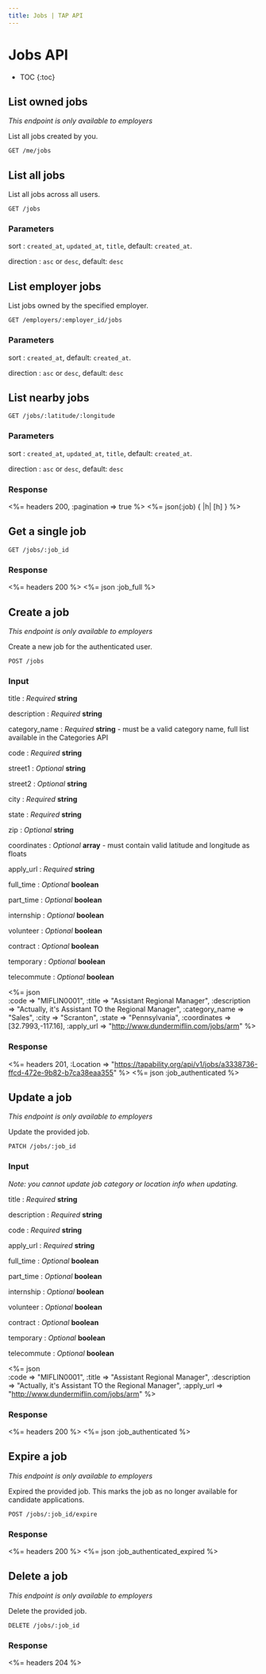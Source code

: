 ```yaml
---
title: Jobs | TAP API
---
```


# Jobs API

* TOC
{:toc}

## List owned jobs

_This endpoint is only available to employers_

List all jobs created by you.

    GET /me/jobs

## List all jobs

List all jobs across all users.

    GET /jobs

### Parameters

sort
: `created_at`, `updated_at`, `title`, default: `created_at`.

direction
: `asc` or `desc`, default: `desc`

## List employer jobs

List jobs owned by the specified employer.

    GET /employers/:employer_id/jobs

### Parameters

sort
: `created_at`, default: `created_at`.

direction
: `asc` or `desc`, default: `desc`

## List nearby jobs

    GET /jobs/:latitude/:longitude

### Parameters

sort
: `created_at`, `updated_at`, `title`, default: `created_at`.

direction
: `asc` or `desc`, default: `desc`

### Response

<%= headers 200, :pagination => true %>
<%= json(:job) { |h| [h] } %>

## Get a single job

    GET /jobs/:job_id

### Response

<%= headers 200 %>
<%= json :job_full %>

## Create a job

_This endpoint is only available to employers_

Create a new job for the authenticated user.

    POST /jobs

### Input

title
: _Required_ **string**

description
: _Required_ **string**

category_name
: _Required_ **string** - must be a valid category name, full list available in the Categories API

code
: _Required_ **string**

street1
: _Optional_ **string**

street2
: _Optional_ **string**

city
: _Required_ **string**

state
: _Required_ **string**

zip
: _Optional_ **string**

coordinates
: _Optional_ **array** - must contain valid latitude and longitude as floats

apply_url
: _Required_ **string**

full_time
: _Optional_ **boolean**

part_time
: _Optional_ **boolean**

internship
: _Optional_ **boolean**

volunteer
: _Optional_ **boolean**

contract
: _Optional_ **boolean**

temporary
: _Optional_ **boolean**

telecommute
: _Optional_ **boolean**

<%= json \
    :code          => "MIFLIN0001",
    :title         => "Assistant Regional Manager",
    :description   => "Actually, it's Assistant TO the Regional Manager",
    :category_name => "Sales",
    :city          => "Scranton",
    :state         => "Pennsylvania",
    :coordinates   => [32.7993,-117.16],
    :apply_url     => "http://www.dundermiflin.com/jobs/arm"
%>

### Response

<%= headers 201, :Location => "https://tapability.org/api/v1/jobs/a3338736-ffcd-472e-9b82-b7ca38eaa355" %>
<%= json :job_authenticated %>

## Update a job

_This endpoint is only available to employers_

Update the provided job.

    PATCH /jobs/:job_id

### Input

_Note: you cannot update job category or location info when updating._

title
: _Required_ **string**

description
: _Required_ **string**

code
: _Required_ **string**

apply_url
: _Required_ **string**

full_time
: _Optional_ **boolean**

part_time
: _Optional_ **boolean**

internship
: _Optional_ **boolean**

volunteer
: _Optional_ **boolean**

contract
: _Optional_ **boolean**

temporary
: _Optional_ **boolean**

telecommute
: _Optional_ **boolean**

<%= json \
    :code        => "MIFLIN0001",
    :title       => "Assistant Regional Manager",
    :description => "Actually, it's Assistant TO the Regional Manager",
    :apply_url   => "http://www.dundermiflin.com/jobs/arm"
%>

### Response

<%= headers 200 %>
<%= json :job_authenticated %>

## Expire a job

_This endpoint is only available to employers_

Expired the provided job. This marks the job as no longer available for candidate applications.

    POST /jobs/:job_id/expire

### Response

<%= headers 200 %>
<%= json :job_authenticated_expired %>

## Delete a job

_This endpoint is only available to employers_

Delete the provided job.

    DELETE /jobs/:job_id

### Response

<%= headers 204 %>
